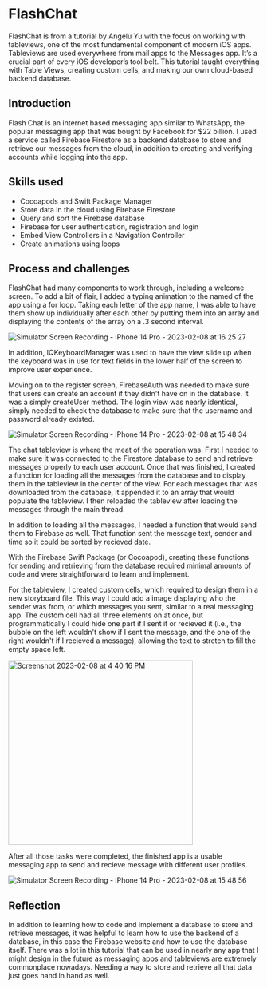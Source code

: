 # FlashChat

FlashChat is from a tutorial by Angelu Yu with the focus on working with tableviews, one of the most fundamental component of modern iOS apps. Tableviews are used everywhere from mail apps to the Messages app. It’s a crucial part of every iOS developer’s tool belt. This tutorial taught everything with Table Views, creating custom cells, and making our own cloud-based backend database.

## Introduction

Flash Chat is an internet based messaging app similar to WhatsApp, the popular messaging app that was bought by Facebook for $22 billion. I used a service called Firebase Firestore as a backend database to store and retrieve our messages from the cloud, in addition to creating and verifying accounts while logging into the app.

## Skills used

* Cocoapods and Swift Package Manager
* Store data in the cloud using Firebase Firestore
* Query and sort the Firebase database
* Firebase for user authentication, registration and login
* Embed View Controllers in a Navigation Controller
* Create animations using loops

## Process and challenges

FlashChat had many components to work through, including a welcome screen. To add a bit of flair, I added a typing animation to the named of the app using a for loop. Taking each letter of the app name, I was able to have them show up individually after each other by putting them into an array and displaying the contents of the array on a .3 second interval.

![Simulator Screen Recording - iPhone 14 Pro - 2023-02-08 at 16 25 27](https://user-images.githubusercontent.com/113778995/217665362-e4aaf6b8-3965-474a-885e-837b7a6f2c2d.gif)

In addition, IQKeyboardManager was used to have the view slide up when the keyboard was in use for text fields in the lower half of the screen to improve user experience.

Moving on to the register screen, FirebaseAuth was needed to make sure that users can create an account if they didn't have on in the database. It was a simply createUser method. The login view was nearly identical, simply needed to check the database to make sure that the username and password already existed.

![Simulator Screen Recording - iPhone 14 Pro - 2023-02-08 at 15 48 34](https://user-images.githubusercontent.com/113778995/217666154-71657194-4e4a-4fbc-8ea5-84e01785d6b3.gif)

The chat tableview is where the meat of the operation was. First I needed to make sure it was connected to the Firestore database to send and retrieve messages properly to each user account. Once that was finished, I created a function for loading all the messages from the database and to display them in the tableview in the center of the view. For each messages that was downloaded from the database, it appended it to an array that would populate the tableview. I then reloaded the tableview after loading the messages through the main thread.

In addition to loading all the messages, I needed a function that would send them to Firebase as well. That function sent the message text, sender and time so it could be sorted by recieved date.

With the Firebase Swift Package (or Cocoapod), creating these functions for sending and retrieving from the database required minimal amounts of code and were straightforward to learn and implement.

For the tableview, I created custom cells, which required to design them in a new storyboard file. This way I could add a image displaying who the sender was from, or which messages you sent, similar to a real messaging app. The custom cell had all three elements on at once, but programmatically I could hide one part if I sent it or recieved it (i.e., the bubble on the left wouldn't show if I sent the message, and the one of the right wouldn't if I recieved a message), allowing the text to stretch to fill the empty space left. 

<img width="370" alt="Screenshot 2023-02-08 at 4 40 16 PM" src="https://user-images.githubusercontent.com/113778995/217667624-12c35a23-5eab-4d50-bac3-591da1bae07e.png">

After all those tasks were completed, the finished app is a usable messaging app to send and recieve message with different user profiles.

![Simulator Screen Recording - iPhone 14 Pro - 2023-02-08 at 15 48 56](https://user-images.githubusercontent.com/113778995/217667948-52d222ea-c4f8-4f82-bd75-3b10418e3365.gif)


## Reflection

In addition to learning how to code and implement a database to store and retrieve messages, it was helpful to learn how to use the backend of a database, in this case the Firebase website and how to use the database itself. There was a lot in this tutorial that can be used in nearly any app that I might design in the future as messaging apps and tableviews are extremely commonplace nowadays. Needing a way to store and retrieve all that data just goes hand in hand as well.



